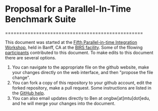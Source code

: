 # Proposal for a Parallel-In-Time Benchmark Suite
=================================================

This document was started at the [Fifth Parallel-in-time Integration
Workshop](http://www.birs.ca/events/2016/5-day-workshops/16w5030),
held in Banff, CA at the [BIRS facility](http://birs.ca).  Some of the
fllowing
[participants](http://www.birs.ca/events/2016/5-day-workshops/16w5030/participants)
contributed to this document.  To make edits to this document there
are several options.

1. You can navigate to the appropriate file on the github website, make your changes directly on the web interface, and then "propose the file change".
2. You can fork a copy of this repository to your github account, edit the forked repository, make a pull request.  Some instructions are listed in the [GitHub help](https://help.github.com/articles/creating-a-pull-request-from-a-fork/).
3. You can also email updates directly to Ben at ongbw[at]mtu[dot]edu, and he will merge your changes into the document.